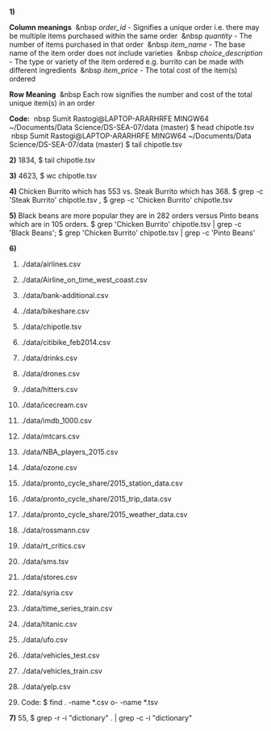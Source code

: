 **1)**

**Column meanings** 
&nbsp;&nbsp *order_id* - Signifies a unique order i.e. there may be multiple items purchased within the same order
&nbsp;&nbsp *quantity* - The number of items purchased in that order
&nbsp;&nbsp *item_name* - The base name of the item order does not include varieties
&nbsp;&nbsp *choice_description* - The type or variety of the item ordered e.g. burrito can be made with different ingredients
&nbsp;&nbsp *item_price* - The total cost of the item(s) ordered

**Row Meaning**
&nbsp;&nbsp Each row signifies the number and cost of the total unique item(s) in an order

**Code:**
&nbsp;nbsp Sumit Rastogi@LAPTOP-ARARHRFE MINGW64 ~/Documents/Data Science/DS-SEA-07/data (master) $ head chipotle.tsv
&nbsp;nbsp Sumit Rastogi@LAPTOP-ARARHRFE MINGW64 ~/Documents/Data Science/DS-SEA-07/data (master) $ tail chipotle.tsv

**2)** 1834, $ tail chipotle.tsv

**3)** 4623, $ wc chipotle.tsv

**4)** Chicken Burrito which has 553 vs. Steak Burrito which has 368. $ grep -c 'Steak Burrito' chipotle.tsv , $ grep -c 'Chicken Burrito' chipotle.tsv

**5)** Black beans are more popular they are in 282 orders versus Pinto beans which are in 105 orders. $ grep 'Chicken Burrito' chipotle.tsv | grep -c 'Black Beans'; $ grep 'Chicken Burrito' chipotle.tsv | grep -c 'Pinto Beans'

**6)**

1. ./data/airlines.csv
1. ./data/Airline_on_time_west_coast.csv
1. ./data/bank-additional.csv
1. ./data/bikeshare.csv
1. ./data/chipotle.tsv
1. ./data/citibike_feb2014.csv
1. ./data/drinks.csv
1. ./data/drones.csv
1. ./data/hitters.csv
1. ./data/icecream.csv
1. ./data/imdb_1000.csv
1. ./data/mtcars.csv
1. ./data/NBA_players_2015.csv
1. ./data/ozone.csv
1. ./data/pronto_cycle_share/2015_station_data.csv
1. ./data/pronto_cycle_share/2015_trip_data.csv
1. ./data/pronto_cycle_share/2015_weather_data.csv
1. ./data/rossmann.csv
1. ./data/rt_critics.csv
1. ./data/sms.tsv
1. ./data/stores.csv
1. ./data/syria.csv
1. ./data/time_series_train.csv
1. ./data/titanic.csv
1. ./data/ufo.csv
1. ./data/vehicles_test.csv
1. ./data/vehicles_train.csv
1. ./data/yelp.csv

1. Code: $ find . -name *.csv o- -name *.tsv

**7)** 55, $ grep -r -i "dictionary" . | grep -c -i "dictionary"
